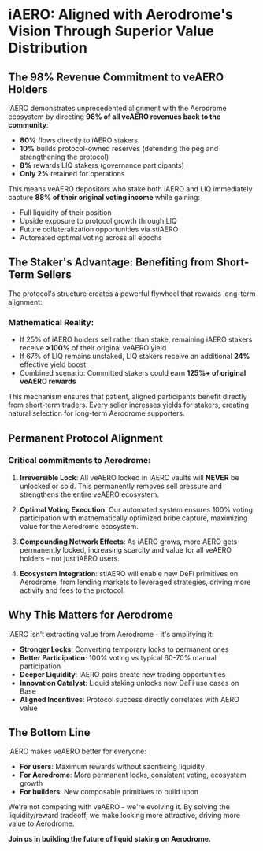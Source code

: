 # iAERO: Aligned with Aerodrome's Vision Through Superior Value Distribution

## The 98% Revenue Commitment to veAERO Holders

iAERO demonstrates unprecedented alignment with the Aerodrome ecosystem by directing **98% of all veAERO revenues back to the community**:

- **80%** flows directly to iAERO stakers
- **10%** builds protocol-owned reserves (defending the peg and strengthening the protocol)
- **8%** rewards LIQ stakers (governance participants)
- **Only 2%** retained for operations

This means veAERO depositors who stake both iAERO and LIQ immediately capture **88% of their original voting income** while gaining:
- Full liquidity of their position
- Upside exposure to protocol growth through LIQ
- Future collateralization opportunities via stiAERO
- Automated optimal voting across all epochs

## The Staker's Advantage: Benefiting from Short-Term Sellers

The protocol's structure creates a powerful flywheel that rewards long-term alignment:

### Mathematical Reality:
- If 25% of iAERO holders sell rather than stake, remaining iAERO stakers receive **>100%** of their original veAERO yield
- If 67% of LIQ remains unstaked, LIQ stakers receive an additional **24%** effective yield boost
- Combined scenario: Committed stakers could earn **125%+ of original veAERO rewards**

This mechanism ensures that patient, aligned participants benefit directly from short-term traders. Every seller increases yields for stakers, creating natural selection for long-term Aerodrome supporters.

## Permanent Protocol Alignment

### Critical commitments to Aerodrome:

1. **Irreversible Lock**: All veAERO locked in iAERO vaults will **NEVER** be unlocked or sold. This permanently removes sell pressure and strengthens the entire veAERO ecosystem.

2. **Optimal Voting Execution**: Our automated system ensures 100% voting participation with mathematically optimized bribe capture, maximizing value for the Aerodrome ecosystem.

3. **Compounding Network Effects**: As iAERO grows, more AERO gets permanently locked, increasing scarcity and value for all veAERO holders - not just iAERO users.

4. **Ecosystem Integration**: stiAERO will enable new DeFi primitives on Aerodrome, from lending markets to leveraged strategies, driving more activity and fees to the protocol.

## Why This Matters for Aerodrome

iAERO isn't extracting value from Aerodrome - it's amplifying it:

- **Stronger Locks**: Converting temporary locks to permanent ones
- **Better Participation**: 100% voting vs typical 60-70% manual participation  
- **Deeper Liquidity**: iAERO pairs create new trading opportunities
- **Innovation Catalyst**: Liquid staking unlocks new DeFi use cases on Base
- **Aligned Incentives**: Protocol success directly correlates with AERO value

## The Bottom Line

iAERO makes veAERO better for everyone:
- **For users**: Maximum rewards without sacrificing liquidity
- **For Aerodrome**: More permanent locks, consistent voting, ecosystem growth
- **For builders**: New composable primitives to build upon

We're not competing with veAERO - we're evolving it. By solving the liquidity/reward tradeoff, we make locking more attractive, driving more value to Aerodrome.

**Join us in building the future of liquid staking on Aerodrome.**
